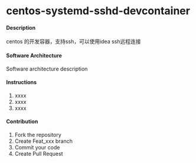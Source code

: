 # centos-systemd-sshd-devcontainer

#### Description
centos 的开发容器，支持ssh，可以使用idea ssh远程连接

#### Software Architecture
Software architecture description



#### Instructions

1.  xxxx
2.  xxxx
3.  xxxx

#### Contribution

1.  Fork the repository
2.  Create Feat_xxx branch
3.  Commit your code
4.  Create Pull Request



